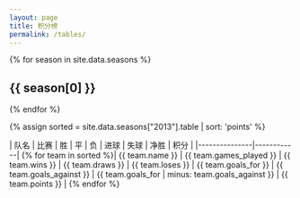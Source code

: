 ```yaml
---
layout: page
title: 积分榜
permalink: /tables/
---
```


{% for season in site.data.seasons %}
## {{ season[0] }}
{% endfor %}

{% assign sorted = site.data.seasons["2013"].table | sort: 'points' %}

| 队名 | 比赛 | 胜 | 平 | 负 | 进球 | 失球 | 净胜 | 积分 |
|---------------|------------|
{% for team in sorted
%}| {{ team.name }} | {{ team.games_played }} | {{ team.wins }} | {{ team.draws }} | {{ team.loses }} | {{ team.goals_for }} | {{ team.goals_against }} | {{ team.goals_for | minus: team.goals_against }} | {{ team.points }} |
{% endfor %}
